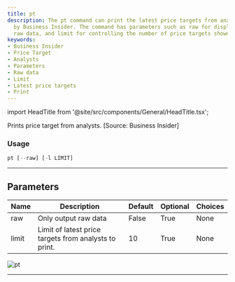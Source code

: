 ```yaml
---
title: pt
description: The pt command can print the latest price targets from analysts as provided
  by Business Insider. The command has parameters such as raw for displaying only
  raw data, and limit for controlling the number of price targets shown.
keywords:
- Business Insider
- Price Target
- Analysts
- Parameters
- Raw data
- Limit
- Latest price targets
- Print
---
```


import HeadTitle from '@site/src/components/General/HeadTitle.tsx';

<HeadTitle title="stocks/dd/pt - Reference | OpenBB Terminal Docs" />

Prints price target from analysts. [Source: Business Insider]

### Usage

```python
pt [--raw] [-l LIMIT]
```

---

## Parameters

| Name | Description | Default | Optional | Choices |
| ---- | ----------- | ------- | -------- | ------- |
| raw | Only output raw data | False | True | None |
| limit | Limit of latest price targets from analysts to print. | 10 | True | None |

![pt](https://user-images.githubusercontent.com/46355364/154235470-58ed232e-116e-442a-bffe-8e855eba3bda.png)

---
